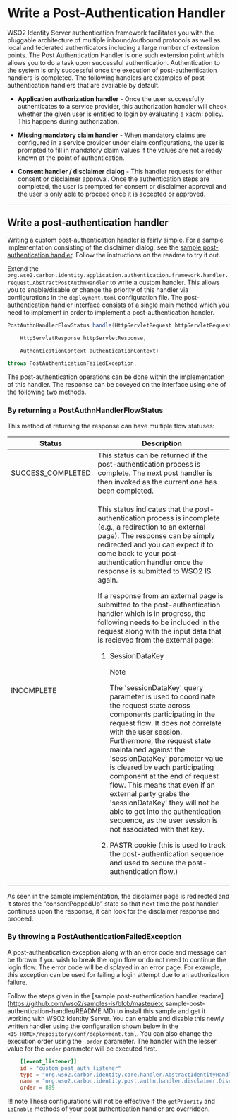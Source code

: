 # Write a Post-Authentication Handler

WSO2 Identity Server authentication framework facilitates you with the pluggable architecture of multiple inbound/outbound protocols as well as local and federated authenticators including a large number of extension points. The Post Authentication Handler is one such extension point which allows you to do a task upon successful authentication. Authentication to the system is only successful once the execution of post-authentication handlers is completed. The following handlers are examples of post-authentication handlers that are available by default.

-   **Application authorization handler** - Once the user successfully authenticates to a service provider, this authorization handler will check whether the given user is entitled to login by evaluating a xacml policy. This happens during authorization.  
      
-   **Missing mandatory claim handler** - When mandatory claims are configured in a service provider under claim configurations, the user is prompted to fill in mandatory claim values if the values are not already known at the point of authentication.  
      
-   **Consent handler / disclaimer dialog** - This handler requests for either consent or disclaimer approval. Once the authentication steps are completed, the user is prompted for consent or disclaimer approval and the user is only able to proceed once it is accepted or approved.

---

## Write a post-authentication handler

Writing a custom post-authentication handler is fairly simple. For a sample implementation consisting of the disclaimer dialog, see the [sample post-authentication handler](https://github.com/wso2/samples-is/tree/master/etc/sample-post-authentication-handler). Follow the instructions on the readme to try it out.

Extend the `org.wso2.carbon.identity.application.authentication.framework.handler.request.AbstractPostAuthnHandler` to write a custom handler. This allows you to enable/disable or change the priority of this handler via configurations in the `deployment.toml`  configuration file. The post-authentication handler interface consists of a single main method which you need to implement in order to implement a post-authentication handler.

``` java
PostAuthnHandlerFlowStatus handle(HttpServletRequest httpServletRequest,

    HttpServletResponse httpServletResponse,

    AuthenticationContext authenticationContext)

throws PostAuthenticationFailedException;
```

The post-authentication operations can be done within the implementation of this handler. The response can be coveyed on the interface using one of the following two methods.  
  
### By returning a PostAuthnHandlerFlowStatus

This method of returning the response can have multiple flow statuses:

<table>
<thead>
<tr class="header">
<th>Status</th>
<th>Description</th>
</tr>
</thead>
<tbody>
<tr class="odd">
<td>SUCCESS_COMPLETED</td>
<td>This status can be returned if the post-authentication process is complete. The next post handler is then invoked as the current one has been completed.</td>
</tr>
<tr class="even">
<td>INCOMPLETE</td>
<td><p>This status indicates that the post-authentication process is incomplete (e.g., a redirection to an external page). The response can be simply redirected and you can expect it to come back to your post-authentication handler once the response is submitted to WSO2 IS again.</p>
<p>If a response from an external page is submitted to the post-authentication handler which is in progress, the following needs to be included in the request along with the input data that is recieved from the external page:</p>
<ol>
<li><p>SessionDataKey</p></li>
<div class="admonition note">
<p class="admonition-title">Note</p>
<p>The 'sessionDataKey' query parameter is used to coordinate the request state across components participating in the request flow. It does not correlate with the user session. Furthermore, the request state maintained against the 'sessionDataKey' parameter value is cleared by each participating component at the end of request flow. This means that even if an external party grabs the 'sessionDataKey' they will not be able to get into the authentication sequence, as the user session is not associated with that key.</p>
</div>
<li><p>PASTR cookie (this is used to track the post-authentication sequence and used to secure the post-authentication flow.)</p></li>
</ol></td>
</tr>
</tbody>
</table>

As seen in the sample implementation, the disclaimer page is redirected and it stores the “consentPoppedUp” state so that next time the post handler continues upon the response, it can look for the disclaimer response and proceed.  
  

### By throwing a PostAuthenticationFailedException

A post-authentication exception along with an error code and message can be thrown if you wish to break the login flow or do not need to continue the login flow. The error code will be displayed in an error page. For example, this exception can be used for failing a login attempt due to an authorization failure.

Follow the steps given in the [sample post-authentication handler readme](https://github.com/wso2/samples-is/blob/master/etc sample-post-authentication-handler/README.MD) to install this sample and get it working with WSO2 Identity Server. You can enable and disable this newly written handler using the configuration shown below in the `<IS_HOME>/repository/conf/deployment.toml`. You can also change the execution order using the ` order` parameter. The handler with the lesser value for the `order` parameter will be executed first.

```toml
    [[event_listener]]
    id = "custom_post_auth_listener"
    type = "org.wso2.carbon.identity.core.handler.AbstractIdentityHandler"
    name = "org.wso2.carbon.identity.post.authn.handler.disclaimer.DisclaimerPostAuthenticationHandler"
    order = 899
```

!!! note
    These configurations will not be effective if the `getPriority` and `isEnable` methods of your post authentication handler are overridden.
    
